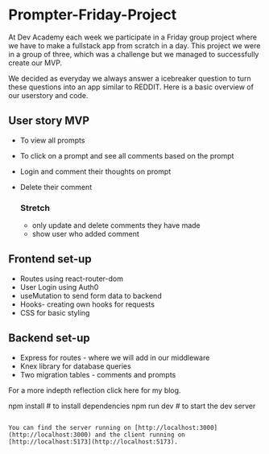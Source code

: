 # Prompter-Friday-Project

At Dev Academy each week we participate in a Friday group project where we have to make a fullstack app from scratch in a day. This project we were in a group of three, which was a challenge but we managed to successfully create our MVP. 

We decided as everyday we always answer a icebreaker question to turn these questions into an app similar to REDDIT.
Here is a basic overview of our userstory and code. 

## User story MVP

* To view all prompts
* To click on a prompt and see all comments based on the prompt
* Login and comment their thoughts on prompt
* Delete their comment

  ### Stretch
  * only update and delete comments they have made
  * show user who added comment


## Frontend set-up
 * Routes using react-router-dom
 * User Login using Auth0
 * useMutation to send form data to backend
 * Hooks- creating own hooks for requests
 * CSS for basic styling


## Backend set-up
* Express for routes - where we will add in our middleware
* Knex library for database queries
* Two migration tables - comments and prompts
  
  



For a more indepth reflection click here for my blog. 


npm install # to install dependencies
npm run dev # to start the dev server
```

You can find the server running on [http://localhost:3000](http://localhost:3000) and the client running on [http://localhost:5173](http://localhost:5173).
